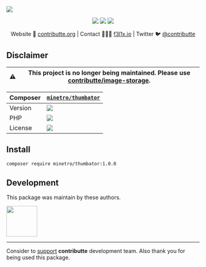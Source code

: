 ![](https://heatbadger.now.sh/github/readme/contributte/thumbator/?deprecated=1)

<p align=center>
    <a href="https://bit.ly/ctteg"><img src="https://badgen.net/badge/support/gitter/cyan"></a>
    <a href="https://bit.ly/cttfo"><img src="https://badgen.net/badge/support/forum/yellow"></a>
    <a href="https://contributte.org/partners.html"><img src="https://badgen.net/badge/sponsor/donations/F96854"></a>
</p>

<p align=center>
    Website 🚀 <a href="https://contributte.org">contributte.org</a> | Contact 👨🏻‍💻 <a href="https://f3l1x.io">f3l1x.io</a> | Twitter 🐦 <a href="https://twitter.com/contributte">@contributte</a>
</p>

## Disclaimer

| :warning: | This project is no longer being maintained. Please use [contributte/image-storage](https://github.com/contributte/image-storage).
|---|---|

| Composer | [`minetro/thumbator`](https://packagist.org/minetro/thumbator) |
|---| --- |
| Version | ![](https://badgen.net/packagist/v/minetro/thumbator) |
| PHP | ![](https://badgen.net/packagist/php/minetro/thumbator) |
| License | ![](https://badgen.net/github/license/minetro/thumbator) |

## Install

```bash
composer require minetro/thumbator:1.0.0
```

## Development

This package was maintain by these authors.

<a href="https://github.com/f3l1x">
  <img width="80" height="80" src="https://avatars2.githubusercontent.com/u/538058?v=3&s=80">
</a>

-----

Consider to [support](https://contributte.org/partners.html) **contributte** development team.
Also thank you for being used this package.
